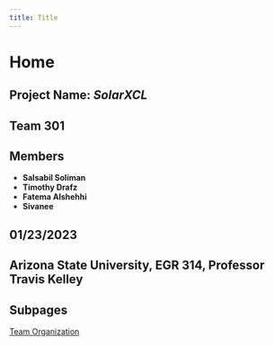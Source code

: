 ```yaml
---
title: Title
---
```


# Home

## Project Name: _SolarXCL_
## Team 301

## Members
* **Salsabil Soliman**
* **Timothy Drafz**
* **Fatema Alshehhi**
* **Sivanee**

## 01/23/2023

## Arizona State University, EGR 314, Professor Travis Kelley

## Subpages

[Team Organization](https://github.com/team-301/team-301.github.io/blob/main/team-organization/)